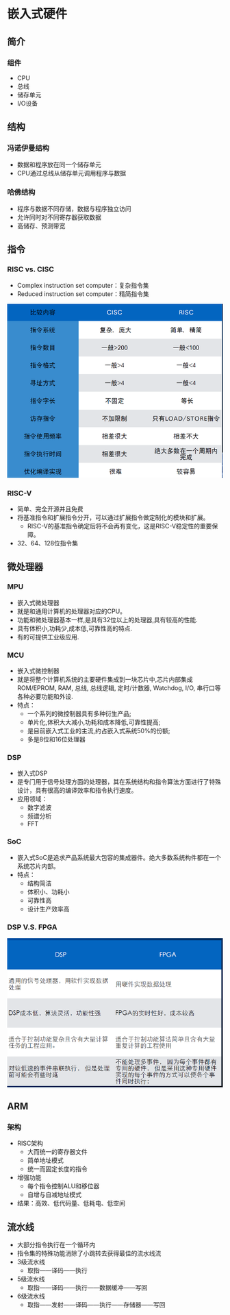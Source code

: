 # 嵌入式硬件

## 简介

###  组件

+ CPU
+ 总线
+ 储存单元
+ I/O设备

## 结构

### 冯诺伊曼结构

+ 数据和程序放在同一个储存单元
+ CPU通过总线从储存单元调用程序与数据

### 哈佛结构

+ 程序与数据不同存储，数据与程序独立访问
+ 允许同时对不同寄存器获取数据
+ 高储存、预测带宽

## 指令

### RISC vs. CISC

+ Complex instruction set computer：复杂指令集
+ Reduced instruction set computer：精简指令集

![image-20201029193644194](assets/image-20201029193644194.png)

### RISC-V

+ 简单、完全开源并且免费
+ 将基准指令和扩展指令分开，可以通过扩展指令做定制化的模块和扩展。
  + RISC-V的基准指令确定后将不会再有变化，这是RISC-V稳定性的重要保障。
+ 32、64、128位指令集

## 微处理器

### MPU

+ 嵌⼊式微处理器
+ 就是和通⽤计算机的处理器对应的CPU。
+ 功能和微处理器基本⼀样,是具有32位以上的处理器,具有较⾼的性能.
+ 具有体积⼩,功耗少,成本低,可靠性⾼的特点.
+ 有的可提供⼯业级应⽤.

### MCU

+ 嵌⼊式微控制器
+ 就是将整个计算机系统的主要硬件集成到⼀块芯⽚中,芯⽚内部集成ROM/EPROM, RAM, 总线, 总线逻辑, 定时/计数器, Watchdog, I/O, 串⾏⼝等各种必要功能和外设.
+ 特点：
  + ⼀个系列的微控制器具有多种衍⽣产品;
  + 单⽚化,体积⼤⼤减⼩,功耗和成本降低,可靠性提⾼;
  + 是⽬前嵌⼊式⼯业的主流,约占嵌⼊式系统50%的份额;
  + 多是8位和16位处理器

### DSP

+ 嵌⼊式DSP
+ 是专⻔⽤于信号处理⽅⾯的处理器，其在系统结构和指令算法⽅⾯进⾏了特殊设计，具有很⾼的编译效率和指令执⾏速度。
+ 应⽤领域：
  + 数字滤波
  + 频谱分析
  + FFT

### SoC

+ 嵌⼊式SoC是追求产品系统最⼤包容的集成器件。绝⼤多数系统构件都在⼀个系统芯⽚内部。
+ 特点：
  + 结构简洁
  + 体积⼩、功耗⼩
  + 可靠性⾼
  + 设计⽣产效率⾼

### DSP V.S. FPGA

![image-20201029194700239](assets/image-20201029194700239.png)

## ARM

### 架构

+ RISC架构
  + 大而统一的寄存器文件
  + 简单地址模式
  + 统一而固定长度的指令
+ 增强功能
  + 每个指令控制ALU和移位器
  + 自增与自减地址模式
+ 结果：高效、低代码量、低耗电、低空间

## 流水线

+ 大部分指令执行在一个循环内
+ 指令集的特殊功能消除了小跳转去获得最佳的流水线流
+ 3级流水线
  + 取指——译码——执行
+ 5级流水线
  + 取指——译码——执行——数据缓冲——写回
+ 6级流水线
  + 取指——发射——译码——执行——存储器——写回

